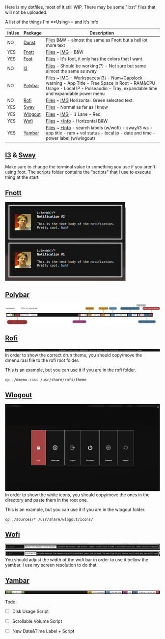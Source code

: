 Here is my dotfiles, most of it still WIP.
There may be some "lost" files that will not be uploaded.

A list of the things I'm ==Using== and it's info

| InUse |   Package   |       Description       |
|-------|-------------|-------------------------|
| NO | [Dunst](https://github.com/dunst-project/dunst) | [Files](https://github.com/abiES76/dotfiles/tree/main/dunst) B&W - almost the same as Fnott but a hell lot more text |
| YES | [Fnott](https://codeberg.org/dnkl/fnott) | [Files](https://github.com/abiES76/dotfiles/tree/main/fnott) ~ [IMG](https://github.com/abiES76/dotfiles?tab=readme-ov-file#fnott) - B&W |
| YES | [Foot](https://codeberg.org/dnkl/foot) | [Files](https://github.com/abiES76/dotfiles/tree/main/foot) - It's foot, it only has the colors that I want|
| NO | [I3](https://github.com/i3/i3) | [Files](https://github.com/abiES76/dotfiles/tree/main/i3) - Should be working(?) - Not sure but same almost the same as sway |
| NO | [Polybar](https://github.com/polybar/polybar) | [Files](https://github.com/abiES76/dotfiles/tree/main/polybar) ~ [IMG](https://github.com/abiES76/dotfiles?tab=readme-ov-file#polybar) - Workspaces(i3) - Num+Capslock warning - App Title - Free Space in Root - RAM&CPU Usage - Local IP - Pulseaudio - Tray, expandable time and expandable power menu |
| NO | [Rofi](https://github.com/davatorium/rofi) | [Files](https://github.com/abiES76/dotfiles/tree/main/rofi) ~ [IMG](https://github.com/abiES76/dotfiles?tab=readme-ov-file#rofi) Horizontal. Green selected text. |
| YES | [Sway](https://github.com/swaywm/sway) | [Files](https://github.com/abiES76/dotfiles/tree/main/sway) - Normal as far as I know |
| YES | [Wlogout](https://github.com/ArtsyMacaw/wlogout) | [Files](https://github.com/abiES76/dotfiles/tree/main/wlogout) ~ [IMG](https://github.com/abiES76/dotfiles?tab=readme-ov-file#wlogout) - 1 Lane - Red |
| YES | [Wofi](https://sr.ht/~scoopta/wofi/) | [Files](https://github.com/abiES76/dotfiles/tree/main/wofi) ~ [+Info](https://github.com/abiES76/dotfiles?tab=readme-ov-file#polybar) - Horizontal B&W |
| YES | [Yambar](https://codeberg.org/dnkl/yambar) | [Files](https://github.com/abiES76/dotfiles/tree/main/yambar) ~ [+Info](https://github.com/abiES76/dotfiles?tab=readme-ov-file#yambar) - search labels (w/wofi) - sway/i3 ws - app title - ram + vol status - local ip - date and time - power label (w/wlogout) |

## [I3](https://github.com/abiES76/dotfiles/tree/main/i3) & [Sway](https://github.com/abiES76/dotfiles/tree/main/sway)
Make sure to change the terminal value to something you use if you aren't using foot.
The scripts folder contains the "scripts" that I use to execute thing at the start.

## [Fnott](https://github.com/abiES76/dotfiles/tree/main/fnott)
![Fnott Img](./images/fnott.webp)

## [Polybar](https://github.com/abiES76/dotfiles/tree/main/polybar)
![Polybar Img](./images/Polybar.webp)

## [Rofi](https://github.com/abiES76/dotfiles/tree/main/rofi)
![Rofi Img](./images/Rofi.webp)
In order to show the correct drun theme, you should copy/move the dmenu.rasi file to the rofi root folder.

This is an example, but you can use it if you are in the rofi folder.

`cp ./dmenu.rasi /usr/share/rofi/theme`

## [Wlogout](https://github.com/abiES76/dotfiles/tree/main/wlogout)
![wlogout Img](./images/wlogout.webp)
In order to show the white icons, you should copy/move the ones in the directory and paste them in the root one.

This is an example, but you can use it if you are in the wlogout folder.

`cp ./sources/* /usr/share/wlogout/icons/`

## [Wofi](https://github.com/abiES76/dotfiles/tree/main/wofi)
![Wofi Drun Img](./images/drunWofi.webp)
![Wofi Run Img](./images/runWofi.webp)
You should adjust the width of the wofi bar in order to use it bellow the yambar.
I use my screen resolution to do that.

## [Yambar](https://github.com/abiES76/dotfiles/tree/main/yambar)
![Yambar Img](./images/yambar.webp)

Todo:
- [ ] Disk Usage Script
- [ ] Scrollable Volume Script 
- [ ] New Date&Time Label + Script


